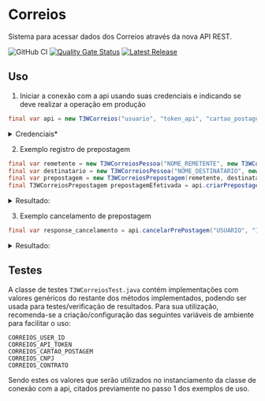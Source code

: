 # Correios

Sistema para acessar dados dos Correios através da nova API REST.

![GitHub CI](https://github.com/t3wv/correios/actions/workflows/release-tag.yml/badge.svg)
[![Quality Gate Status](https://sonarcloud.io/api/project_badges/measure?project=t3wv_correios&metric=alert_status)](https://sonarcloud.io/summary/new_code?id=t3wv_correios)
[![Latest Release](https://img.shields.io/github/v/release/t3wv/correios)](https://github.com/t3wv/correios/releases/latest)

## Uso

1. Iniciar a conexão com a api usando suas credenciais e indicando se deve realizar a operação em produção

```java
final var api = new T3WCorreios("usuario", "token_api", "cartao_postagem", false / true);
```

<details>
<summary>Credenciais*</summary>
<i><b>usuario</b></i> = login nas ferramentas dos correios
<br>
<i><b>token_api</b></i> = token gerado para seu usuário em <a href="https://cwshom.correios.com.br/acesso-componentes">acesso-componentes</a>
<br>
<i><b>cartao_postagem</b></i> = cartão de postagem para acessa à api's restritas com os devidos acessos
<br>
<i><b>false/true</b></i> = Indicador se deve conectar à api em modo de produção
</details>

2. Exemplo registro de prepostagem

```java
final var remetente = new T3WCorreiosPessoa("NOME_REMETENTE", new T3WCorreiosEndereco("CEP", "LOGRADOURO", "NUMERO", "BAIRRO", "CIDADE", "SIGLA_ESTADO")).setCpfCnpj("DOCUMENTO_DO_REMETENTE");
final var destinatario = new T3WCorreiosPessoa("NOME_DESTINATARIO", new T3WCorreiosEndereco("CEP", "LOGRADOURO", "NUMERO", "BAIRRO", "CIDADE", "SIGLA_ESTADO"));
final var prepostagem = new T3WCorreiosPrepostagem(remetente, destinatario, "CODIGO_DO_SERVICO", "PESO_EM_GRAMAS", "CODIGO_FORMATO_OBJETO", "CIENTE_OBJETO_NAO_PROIBIDO");
final T3WCorreiosPrepostagem prepostagemEfetivada = api.criarPrepostagem(prepostagem);
```

<details>
<summary>Resultado:</summary>
<code>
{
  id= "XPTO_ABC123",
  idCorreios= "USUARIO_INFORMADO_NO_INSTANCIAMENTO",
  remetente= T3WCorreiosPessoa("NOME_REMETENTE"...),
  destinatario= T3WCorreiosPessoa("NOME_DESTINATARIO"...),
  codigoServico='CODIGO_DO_SERVICO',
  precoServico='null',
  precoPrePostagem='null',
  numeroNotaFiscal='null',
  numeroCartaoPostagem='',
  chaveNFe='null',
  listaServicoAdicional=null,
  itensDeclaracaoConteudo=null,
  pesoInformado='PESO_EM_GRAMAS',
  codigoFormatoObjetoInformado='CODIGO_FORMATO_OBJETO',
  alturaInformada='null',
  larguraInformada='null',
  comprimentoInformado='null',
  diametroInformado='null',
  ncmObjeto='null',
  rfidObjeto='null',
  cienteObjetoNaoProibido='1',
  idAtendimento='null',
  solicitarColeta='null',
  codigoObjeto='CODIGO_GERADO_AUTOMATICAMENTE',
  dataPrevistaPostagem='null',
  observacao='null',
  modalidadePagamento='1',
  logisticaReversa='N',
  dataValidadeLogReversa='null'
}
</code>
</details>

3. Exemplo cancelamento de prepostagem

```java
final var response_cancelamento = api.cancelarPrePostagem("USUARIO", "ID_PREPOSTAGEM"));
```

<details>
<summary>Resultado:</summary>
<code>
{resultadoCancelamento='Cancelamento realizado com sucesso!', mensagem='null', idRecibo='null'}
</code>
</details>

## Testes

A classe de testes `T3WCorreiosTest.java` contém implementações com valores genéricos do restante dos métodos implementados, podendo ser usada para testes/verificação de resultados.
Para sua utilização, recomenda-se a criação/configuração das seguintes variáveis de ambiente para facilitar o uso:

```
CORREIOS_USER_ID
CORREIOS_API_TOKEN
CORREIOS_CARTAO_POSTAGEM
CORREIOS_CNPJ
CORREIOS_CONTRATO
```

Sendo estes os valores que serão utilizados no instanciamento da classe de conexão com a api, citados previamente no passo 1 dos exemplos de uso.

